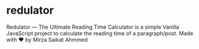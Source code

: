 # redulator
Redulator — The Ultimate Reading Time Calculator is a simple Vanilla JavaScript project to calculate the reading time of a paragraph/post. Made with ❤ by Mirza Saikat Ahmmed
